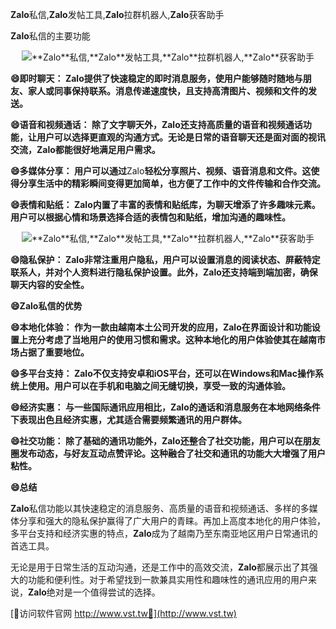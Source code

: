 **Zalo**私信,**Zalo**发帖工具,**Zalo**拉群机器人,**Zalo**获客助手

**Zalo**私信的主要功能

 <center><img src="https://vst.tw/MP4/tuiguang/png/4.png" alt="**Zalo**私信,**Zalo**发帖工具,**Zalo**拉群机器人,**Zalo**获客助手"></center>

**😄即时聊天： **Zalo**提供了快速稳定的即时消息服务，使用户能够随时随地与朋友、家人或同事保持联系。消息传递速度快，且支持高清图片、视频和文件的发送。**

**😄语音和视频通话： 除了文字聊天外，**Zalo**还支持高质量的语音和视频通话功能，让用户可以选择更直观的沟通方式。无论是日常的语音聊天还是面对面的视讯交流，**Zalo**都能很好地满足用户需求。**

**😄多媒体分享： 用户可以通过**Zalo**轻松分享照片、视频、语音消息和文件。这使得分享生活中的精彩瞬间变得更加简单，也方便了工作中的文件传输和合作交流。**

**😄表情和贴纸： **Zalo**内置了丰富的表情和贴纸库，为聊天增添了许多趣味元素。用户可以根据心情和场景选择合适的表情包和贴纸，增加沟通的趣味性。**

 <center><img src="https://vst.tw/MP4/tuiguang/png/2.png" alt="**Zalo**私信,**Zalo**发帖工具,**Zalo**拉群机器人,**Zalo**获客助手"></center>

**😄隐私保护： **Zalo**非常注重用户隐私，用户可以设置消息的阅读状态、屏蔽特定联系人，并对个人资料进行隐私保护设置。此外，**Zalo**还支持端到端加密，确保聊天内容的安全性。**

**😄**Zalo**私信的优势**

**😄本地化体验： 作为一款由越南本土公司开发的应用，**Zalo**在界面设计和功能设置上充分考虑了当地用户的使用习惯和需求。这种本地化的用户体验使其在越南市场占据了重要地位。**

**😄多平台支持： **Zalo**不仅支持安卓和iOS平台，还可以在Windows和Mac操作系统上使用。用户可以在手机和电脑之间无缝切换，享受一致的沟通体验。**

**😄经济实惠： 与一些国际通讯应用相比，**Zalo**的通话和消息服务在本地网络条件下表现出色且经济实惠，尤其适合需要频繁通讯的用户群体。**

**😄社交功能： 除了基础的通讯功能外，**Zalo**还整合了社交功能，用户可以在朋友圈发布动态，与好友互动点赞评论。这种融合了社交和通讯的功能大大增强了用户粘性。**

**😄总结**

**Zalo**私信功能以其快速稳定的消息服务、高质量的语音和视频通话、多样的多媒体分享和强大的隐私保护赢得了广大用户的青睐。再加上高度本地化的用户体验，多平台支持和经济实惠的特点，**Zalo**成为了越南乃至东南亚地区用户日常通讯的首选工具。

无论是用于日常生活的互动沟通，还是工作中的高效交流，**Zalo**都展示出了其强大的功能和便利性。对于希望找到一款兼具实用性和趣味性的通讯应用的用户来说，**Zalo**绝对是一个值得尝试的选择。


[👻访问软件官网 http://www.vst.tw👻](http://www.vst.tw)
